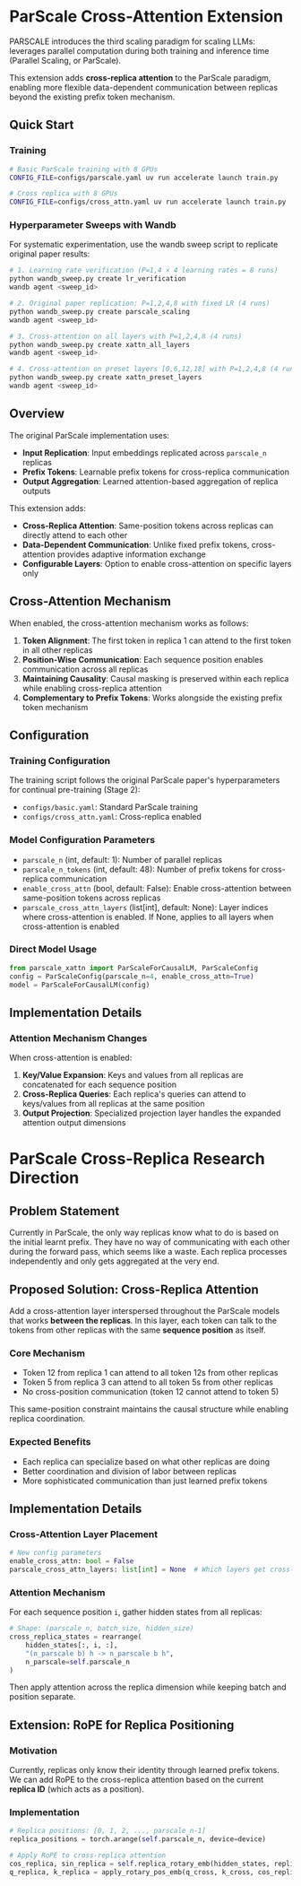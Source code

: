 # ParScale Cross-Attention Extension

PARSCALE introduces the third scaling paradigm for scaling LLMs: leverages parallel computation during both training and inference time (Parallel Scaling, or ParScale).

This extension adds **cross-replica attention** to the ParScale paradigm, enabling more flexible data-dependent communication between replicas beyond the existing prefix token mechanism.

## Quick Start

### Training

```bash
# Basic ParScale training with 8 GPUs
CONFIG_FILE=configs/parscale.yaml uv run accelerate launch train.py

# Cross replica with 8 GPUs
CONFIG_FILE=configs/cross_attn.yaml uv run accelerate launch train.py
```

### Hyperparameter Sweeps with Wandb

For systematic experimentation, use the wandb sweep script to replicate original paper results:

```bash
# 1. Learning rate verification (P=1,4 × 4 learning rates = 8 runs)
python wandb_sweep.py create lr_verification
wandb agent <sweep_id>

# 2. Original paper replication: P=1,2,4,8 with fixed LR (4 runs)
python wandb_sweep.py create parscale_scaling
wandb agent <sweep_id>

# 3. Cross-attention on all layers with P=1,2,4,8 (4 runs)
python wandb_sweep.py create xattn_all_layers
wandb agent <sweep_id>

# 4. Cross-attention on preset layers [0,6,12,18] with P=1,2,4,8 (4 runs)
python wandb_sweep.py create xattn_preset_layers
wandb agent <sweep_id>
```

## Overview

The original ParScale implementation uses:

- **Input Replication**: Input embeddings replicated across `parscale_n` replicas
- **Prefix Tokens**: Learnable prefix tokens for cross-replica communication
- **Output Aggregation**: Learned attention-based aggregation of replica outputs

This extension adds:

- **Cross-Replica Attention**: Same-position tokens across replicas can directly attend to each other
- **Data-Dependent Communication**: Unlike fixed prefix tokens, cross-attention provides adaptive information exchange
- **Configurable Layers**: Option to enable cross-attention on specific layers only

## Cross-Attention Mechanism

When enabled, the cross-attention mechanism works as follows:

1. **Token Alignment**: The first token in replica 1 can attend to the first token in all other replicas
2. **Position-Wise Communication**: Each sequence position enables communication across all replicas
3. **Maintaining Causality**: Causal masking is preserved within each replica while enabling cross-replica attention
4. **Complementary to Prefix Tokens**: Works alongside the existing prefix token mechanism

## Configuration

### Training Configuration

The training script follows the original ParScale paper's hyperparameters for continual pre-training (Stage 2):

- `configs/basic.yaml`: Standard ParScale training
- `configs/cross_attn.yaml`: Cross-replica enabled

### Model Configuration Parameters

- `parscale_n` (int, default: 1): Number of parallel replicas
- `parscale_n_tokens` (int, default: 48): Number of prefix tokens for cross-replica communication
- `enable_cross_attn` (bool, default: False): Enable cross-attention between same-position tokens across replicas
- `parscale_cross_attn_layers` (list[int], default: None): Layer indices where cross-attention is enabled. If None, applies to all layers when cross-attention is enabled

### Direct Model Usage

```python
from parscale_xattn import ParScaleForCausalLM, ParScaleConfig
config = ParScaleConfig(parscale_n=4, enable_cross_attn=True)
model = ParScaleForCausalLM(config)
```

## Implementation Details

### Attention Mechanism Changes

When cross-attention is enabled:

1. **Key/Value Expansion**: Keys and values from all replicas are concatenated for each sequence position
2. **Cross-Replica Queries**: Each replica's queries can attend to keys/values from all replicas at the same position
3. **Output Projection**: Specialized projection layer handles the expanded attention output dimensions

# ParScale Cross-Replica Research Direction

## Problem Statement

Currently in ParScale, the only way replicas know what to do is based on the initial learnt prefix. They have no way of communicating with each other during the forward pass, which seems like a waste. Each replica processes independently and only gets aggregated at the very end.

## Proposed Solution: Cross-Replica Attention

Add a cross-attention layer interspersed throughout the ParScale models that works **between the replicas**. In this layer, each token can talk to the tokens from other replicas with the same **sequence position** as itself.

### Core Mechanism

- Token 12 from replica 1 can attend to all token 12s from other replicas
- Token 5 from replica 3 can attend to all token 5s from other replicas
- No cross-position communication (token 12 cannot attend to token 5)

This same-position constraint maintains the causal structure while enabling replica coordination.

### Expected Benefits

- Each replica can specialize based on what other replicas are doing
- Better coordination and division of labor between replicas
- More sophisticated communication than just learned prefix tokens

## Implementation Details

### Cross-Attention Layer Placement

```python
# New config parameters
enable_cross_attn: bool = False
parscale_cross_attn_layers: list[int] = None  # Which layers get cross-attention
```

### Attention Mechanism

For each sequence position `i`, gather hidden states from all replicas:

```python
# Shape: (parscale_n, batch_size, hidden_size)
cross_replica_states = rearrange(
    hidden_states[:, i, :],
    "(n_parscale b) h -> n_parscale b h",
    n_parscale=self.parscale_n
)
```

Then apply attention across the replica dimension while keeping batch and position separate.

## Extension: RoPE for Replica Positioning

### Motivation

Currently, replicas only know their identity through learned prefix tokens. We can add RoPE to the cross-replica attention based on the current **replica ID** (which acts as a position).

### Implementation

```python
# Replica positions: [0, 1, 2, ..., parscale_n-1]
replica_positions = torch.arange(self.parscale_n, device=device)

# Apply RoPE to cross-replica attention
cos_replica, sin_replica = self.replica_rotary_emb(hidden_states, replica_positions)
q_replica, k_replica = apply_rotary_pos_emb(q_cross, k_cross, cos_replica, sin_replica)
```
